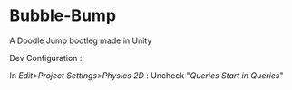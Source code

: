 # Bubble-Bump
A Doodle Jump bootleg made in Unity


Dev Configuration :

In *Edit>Project Settings>Physics 2D* : Uncheck "*Queries Start in Queries*"